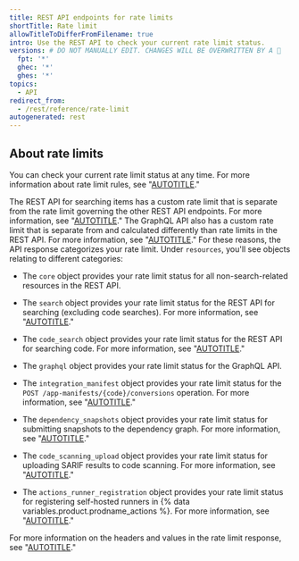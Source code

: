 ```yaml
---
title: REST API endpoints for rate limits
shortTitle: Rate limit
allowTitleToDifferFromFilename: true
intro: Use the REST API to check your current rate limit status.
versions: # DO NOT MANUALLY EDIT. CHANGES WILL BE OVERWRITTEN BY A 🤖
  fpt: '*'
  ghec: '*'
  ghes: '*'
topics:
  - API
redirect_from:
  - /rest/reference/rate-limit
autogenerated: rest
---
```


## About rate limits

You can check your current rate limit status at any time. For more information about rate limit rules, see "[AUTOTITLE](/rest/overview/rate-limits-for-the-rest-api)."

The REST API for searching items has a custom rate limit that is separate from the rate limit governing the other REST API endpoints. For more information, see "[AUTOTITLE](/rest/search/search)." The GraphQL API also has a custom rate limit that is separate from and calculated differently than rate limits in the REST API. For more information, see "[AUTOTITLE](/graphql/overview/resource-limitations#rate-limit)." For these reasons, the API response categorizes your rate limit. Under `resources`, you'll see objects relating to different categories:

- The `core` object provides your rate limit status for all non-search-related resources in the REST API.

- The `search` object provides your rate limit status for the REST API for searching (excluding code searches). For more information, see "[AUTOTITLE](/rest/search/search)."

- The `code_search` object provides your rate limit status for the REST API for searching code. For more information, see "[AUTOTITLE](/rest/search/search#search-code)."

- The `graphql` object provides your rate limit status for the GraphQL API.

- The `integration_manifest` object provides your rate limit status for the `POST /app-manifests/{code}/conversions` operation. For more information, see "[AUTOTITLE](/apps/creating-github-apps/setting-up-a-github-app/creating-a-github-app-from-a-manifest#3-you-exchange-the-temporary-code-to-retrieve-the-app-configuration)."

- The `dependency_snapshots` object provides your rate limit status for submitting snapshots to the dependency graph. For more information, see "[AUTOTITLE](/rest/dependency-graph)."

- The `code_scanning_upload` object provides your rate limit status for uploading SARIF results to code scanning. For more information, see "[AUTOTITLE](/code-security/code-scanning/integrating-with-code-scanning/uploading-a-sarif-file-to-github)."

- The `actions_runner_registration` object provides your rate limit status for registering self-hosted runners in {% data variables.product.prodname_actions %}. For more information, see "[AUTOTITLE](/rest/actions/self-hosted-runners)."

For more information on the headers and values in the rate limit response, see "[AUTOTITLE](/rest/overview/rate-limits-for-the-rest-api)."

<!-- Content after this section is automatically generated -->
